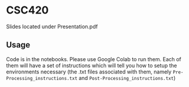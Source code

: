 # CSC420

Slides located under Presentation.pdf

## Usage 
Code is in the notebooks. Please use Google Colab to run them. Each of them will have a set of instructions which will tell you how to setup the environments necessary (the .txt files associated with them, namely `Pre-Processing_instructions.txt` and `Post-Processing_instructions.txt`)

